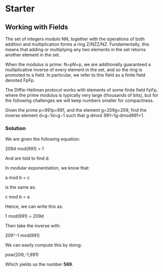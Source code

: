 # Starter

## Working with Fields

The set of integers modulo NN, together with the operations of both addition and multiplication forms a ring Z/NZZ/NZ. Fundamentally, this means that adding or multiplying any two elements in the set returns another element in the set.

When the modulus is prime: N=pN=p, we are additionally guaranteed a multiplicative inverse of every element in the set, and so the ring is promoted to a field. In particular, we refer to this field as a finite field denoted FpFp​.

The Diffie-Hellman protocol works with elements of some finite field FpFp​, where the prime modulus is typically very large (thousands of bits), but for the following challenges we will keep numbers smaller for compactness.

Given the prime p=991p=991, and the element g=209g=209, find the inverse element d=g−1d=g−1 such that g⋅dmod  991=1g⋅dmod991=1.

### Solution

We are given the following equation:

209d mod(991) = 1

And are told to find d.

In modular exponentiation, we know that:

a mod b = c

is the same as:

c mod b = a

Hence, we can write this as:

1 mod(991) = 209d

Then take the inverse with:

209^-1 mod(991)

We can easily compute this by doing:

pow(209,-1,991)

Which yields us the number **569**.



